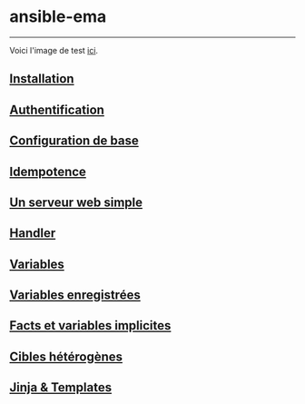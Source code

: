 # ansible-ema

---

Voici l'image de test [ici](Tests/test-02-vagrant-up.png).

## [Installation](Solutions/Installation.md)

## [Authentification](Solutions/Authentification.md)

## [Configuration de base](Solutions/Configuration%20de%20base.md)

## [Idempotence](Solutions/Idempotence.md)

## [Un serveur web simple](Solutions/Un%20serveur%20web%20simple.md)

## [Handler](Solutions/Handler.md)

## [Variables](Solutions/Variables.md)

## [Variables enregistrées](Solutions/Variables%20enregistr%C3%A9es.md)

## [Facts et variables implicites](Solutions/Facts%20et%20variables%20implicites.md)

## [Cibles hétérogènes](Solutions/Cibles%20hétérogènes.md)

## [Jinja & Templates](Solutions/Jinja%20&%20Templates.md)
